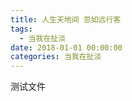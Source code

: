 ```yaml
---
title: 人生天地间 忽如远行客
tags:
  - 当我在扯淡
date: 2018-01-01 00:00:00
categories: 当我在扯淡
---
```


测试文件

<!--more-->
